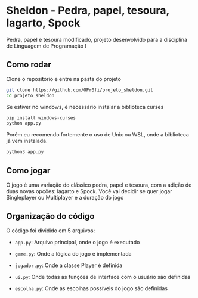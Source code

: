 # Sheldon - Pedra, papel, tesoura, lagarto, Spock

Pedra, papel e tesoura modificado, projeto desenvolvido para a disciplina de Linguagem de Programação I

## Como rodar

Clone o repositório e entre na pasta do projeto

```bash
git clone https://github.com/OPr0fi/projeto_sheldon.git
cd projeto_sheldon
```

Se estiver no windows, é necessário instalar a biblioteca curses

```bash
pip install windows-curses
python app.py
```

Porém eu recomendo fortemente o uso de Unix ou WSL, onde a biblioteca já vem instalada.

```bash
python3 app.py
```

## Como jogar

O jogo é uma variação do clássico pedra, papel e tesoura, com a adição de duas novas opções: lagarto e Spock.
Você vai decidir se quer jogar Singleplayer ou Multiplayer e a duração do jogo

## Organização do código

O código foi dividido em 5 arquivos:

- `app.py`: Arquivo principal, onde o jogo é executado

- `game.py`: Onde a lógica do jogo é implementada

- `jogador.py`: Onde a classe Player é definida

- `ui.py`: Onde todas as funções de interface com o usuário são definidas

- `escolha.py`: Onde as escolhas possíveis do jogo são definidas
